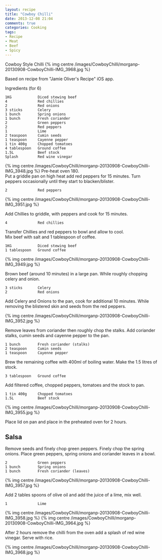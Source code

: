 ```yaml
---
layout: recipe
title: "Cowboy Chilli"
date: 2013-12-08 21:04
comments: true
categories: Cooking
tags:
- Recipe
- Meat
- Beef
- Spicy
---
```


Cowboy Style Chilli
{% img centre /images/CowboyChilli/morganp-20130908-CowboyChilli-IMG_3968.jpg %}

<!-- more -->

Based on recipe from "Jamie Oliver's Recipe" iOS app.

Ingredients (for 6)

    1KG            Diced stewing beef
    4              Red chillies
    2              Red onions
    3 sticks       Celery
    1 bunch        Spring onions
    1 bunch        Fresh coriander
    2              Green peppers
    2              Red peppers
    1              Lime
    2 teaspoon     Cumin seeds
    1 teaspoon     Cayenne pepper
    1 tin 400g     Chopped tomatoes
    4 tablespoon   Ground coffee
    1.5L           Beef stock
    Splash         Red wine vinegar

{% img centre /images/CowboyChilli/morganp-20130908-CowboyChilli-IMG_3948.jpg %}
Pre-heat oven 180.  
Put a griddle pan on high heat add red peppers for 15 minutes. Turn peppers occasionally until they start to blacken/blister.

    2              Red peppers

{% img centre /images/CowboyChilli/morganp-20130908-CowboyChilli-IMG_3951.jpg %}

Add Chillies to griddle, with peppers and cook for 15 minutes.

    4              Red chillies

Transfer Chillies and red peppers to bowl and allow to cool.  
Mix beef with salt and 1 tablespoon of coffee.

    1KG            Diced stewing beef
    1 tablespoon   Ground coffee

{% img centre /images/CowboyChilli/morganp-20130908-CowboyChilli-IMG_3949.jpg %}

Brown beef (around 10 minutes) in a large pan. While roughly chopping celery and onion.

    3 sticks       Celery
    2              Red onions

Add Celery and Onions to the pan, cook for additional 10 minutes. While removing the blistered skin and seeds from the red peppers.

{% img centre /images/CowboyChilli/morganp-20130908-CowboyChilli-IMG_3952.jpg %}

Remove leaves from coriander then roughly chop the stalks. Add coriander stalks, cumin seeds and cayenne pepper to the pan.

    1 bunch        Fresh coriander (stalks)
    2 teaspoon     Cumin seeds
    1 teaspoon     Cayenne pepper

Brew the remaining coffee with 400ml of boiling water. Make the 1.5 litres of stock.

    3 tablespoon   Ground coffee

Add filtered coffee, chopped peppers, tomatoes and the stock to pan. 

    1 tin 400g     Chopped tomatoes
    1.5L           Beef stock

{% img centre /images/CowboyChilli/morganp-20130908-CowboyChilli-IMG_3955.jpg %}

Place lid on pan and place in the preheated oven for 2 hours.

Salsa
--

Remove seeds and finely chop green peppers. Finely chop the spring onions. Place green peppers, spring onions and coriander leaves in a bowl.

    2              Green peppers
    1 bunch        Spring onions
    1 bunch        Fresh coriander (leaves)

{% img centre /images/CowboyChilli/morganp-20130908-CowboyChilli-IMG_3957.jpg %}

Add 2 tables spoons of olive oil and add the juice of a lime, mix well.

    1              Lime
{% img centre /images/CowboyChilli/morganp-20130908-CowboyChilli-IMG_3958.jpg %}
{% img centre /images/CowboyChilli/morganp-20130908-CowboyChilli-IMG_3964.jpg %}

After 2 hours remove the chilli from the oven add a splash of red wine vinegar. Serve with rice.

{% img centre /images/CowboyChilli/morganp-20130908-CowboyChilli-IMG_3968.jpg %}

